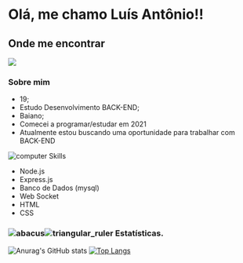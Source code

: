# Olá, me chamo Luís Antônio!!

## [](https://github.com/blacklist14#onde-me-encontrar)Onde me encontrar

 [![](https://camo.githubusercontent.com/cd219620af0b9bbf5876d37c1bd5a046d6f3f07c285b3ca53c022e570d25d754/68747470733a2f2f696d672e736869656c64732e696f2f7374617469632f76313f6c6162656c3d6d65266d6573736167653d4c696e6b6564696e26636f6c6f723d304136364332267374796c653d666f722d7468652d6261646765266c6f676f3d6c696e6b6564696e)](https://www.linkedin.com/in/luis-antonio-alves-santos-29a770211/)

### [](https://github.com/blacklist14#-sobre-mim)Sobre mim

-   19;
-   Estudo Desenvolvimento BACK-END;
-   Baiano;
-   Comecei a programar/estudar em 2021
- Atualmente estou buscando uma oportunidade para trabalhar com BACK-END
  
![computer](https://github.githubassets.com/images/icons/emoji/unicode/1f4bb.png)  Skills
- Node.js
- Express.js
- Banco de Dados (mysql)
- Web Socket
- HTML
- CSS


### [](https://github.com/gdk46#-estat%C3%ADsticas)![abacus](https://github.githubassets.com/images/icons/emoji/unicode/1f9ee.png)![triangular_ruler](https://github.githubassets.com/images/icons/emoji/unicode/1f4d0.png)  Estatísticas.
![Anurag's GitHub stats](https://github-readme-stats.vercel.app/api?username=blacklist14&show_icons=true&theme=chartreuse-dark&hide=contribs)
[![Top Langs](https://github-readme-stats.vercel.app/api/top-langs/?username=blacklist14&layout=compact)](https://github.com/blacklist14/github-readme-stats)
